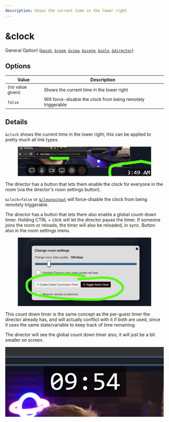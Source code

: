 ```yaml
---
description: Shows the current time in the lower right
---
```


# \&clock

General Option! ([`&push`](../../source-settings/push.md), [`&room`](../../general-settings/room.md), [`&view`](../view-parameters/view.md), [`&scene`](../view-parameters/scene.md), [`&solo`](../mixer-scene-parameters/and-solo.md), [`&director`](../../viewers-settings/director.md))

## Options

| Value            | Description                                                  |
| ---------------- | ------------------------------------------------------------ |
| (no value given) | Shows the current time in the lower right                    |
| `false`          | Will force-disable the clock from being remotely triggerable |

## Details

`&clock` shows the current time in the lower right; this can be applied to pretty much all link types.

<figure><img src="../../.gitbook/assets/image (1) (8).png" alt=""><figcaption></figcaption></figure>

The director has a button that lets them enable the clock for everyone in the room (via the director's room settings button).

`&clock=false` or [`&cleanoutput`](../design-parameters/cleanoutput.md) will force-disable the clock from being remotely triggerable.

The director has a button that lets them also enable a global count-down timer. Holding CTRL + click will let the director pause the timer. If someone joins the room or reloads, the timer will also be reloaded, in sync. Button also in the room settings menu.

<figure><img src="../../.gitbook/assets/image (3) (3).png" alt=""><figcaption></figcaption></figure>

This count down timer is the same concept as the per-guest timer the director already has, and will actually conflict with it if both are used, since it uses the same state/variable to keep track of time remaining.

The director will see the global count down timer also; it will just be a bit smaller on screen.

![](<../../.gitbook/assets/image (1) (1) (1) (3).png>)
